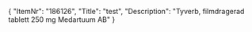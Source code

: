 {
  "ItemNr": "186126",
  "Title": "test",
  "Description": "Tyverb, filmdragerad tablett 250 mg Medartuum AB"
}